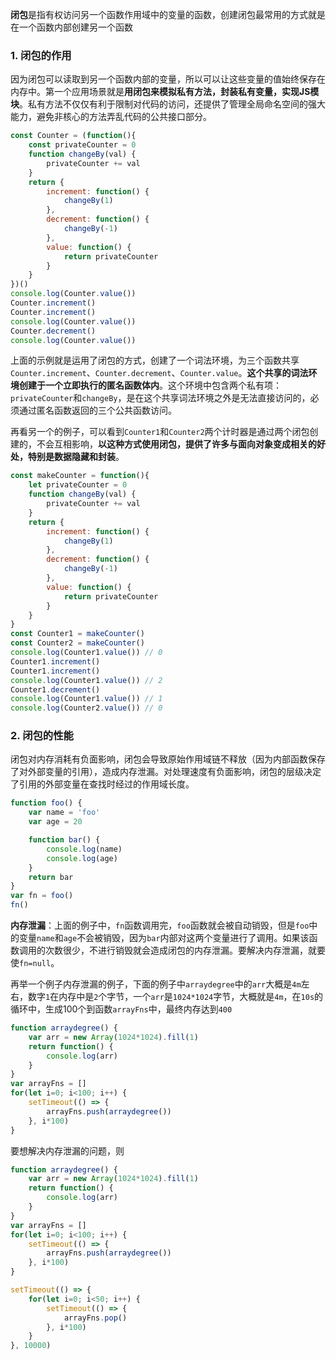 <!-- ---
title: JS基础系列之闭包的作用、使用场景及性能问题
date: 2022-10-26
tags: JS基础系列
set: BaseJS
--- -->

**闭包**是指有权访问另一个函数作用域中的变量的函数，创建闭包最常用的方式就是在一个函数内部创建另一个函数

### 1. 闭包的作用

因为闭包可以读取到另一个函数内部的变量，所以可以让这些变量的值始终保存在内存中。第一个应用场景就是**用闭包来模拟私有方法，封装私有变量，实现JS模块**。私有方法不仅仅有利于限制对代码的访问，还提供了管理全局命名空间的强大能力，避免非核心的方法弄乱代码的公共接口部分。

```javascript
const Counter = (function(){
    const privateCounter = 0
    function changeBy(val) {
        privateCounter += val
    }
    return {
        increment: function() {
            changeBy(1)
        },
        decrement: function() {
            changeBy(-1)
        },
        value: function() {
            return privateCounter
        }
    }
})()
console.log(Counter.value())
Counter.increment()
Counter.increment()
console.log(Counter.value())
Counter.decrement()
console.log(Counter.value())
```

上面的示例就是运用了闭包的方式，创建了一个词法环境，为三个函数共享`Counter.increment`、`Counter.decrement`、`Counter.value`。**这个共享的词法环境创建于一个立即执行的匿名函数体内**。这个环境中包含两个私有项：`privateCounter`和`changeBy`，是在这个共享词法环境之外是无法直接访问的，必须通过匿名函数返回的三个公共函数访问。

再看另一个的例子，可以看到`Counter1`和`Counter2`两个计时器是通过两个闭包创建的，不会互相影响，**以这种方式使用闭包，提供了许多与面向对象变成相关的好处，特别是数据隐藏和封装**。
```javascript
const makeCounter = function(){
    let privateCounter = 0
    function changeBy(val) {
        privateCounter += val
    }
    return {
        increment: function() {
            changeBy(1)
        },
        decrement: function() {
            changeBy(-1)
        },
        value: function() {
            return privateCounter
        }
    }
}
const Counter1 = makeCounter()
const Counter2 = makeCounter()
console.log(Counter1.value()) // 0
Counter1.increment()
Counter1.increment()
console.log(Counter1.value()) // 2
Counter1.decrement()
console.log(Counter1.value()) // 1
console.log(Counter2.value()) // 0
```

### 2. 闭包的性能

闭包对内存消耗有负面影响，闭包会导致原始作用域链不释放（因为内部函数保存了对外部变量的引用），造成内存泄漏。对处理速度有负面影响，闭包的层级决定了引用的外部变量在查找时经过的作用域长度。

```javascript
function foo() {
    var name = 'foo'
    var age = 20

    function bar() {
        console.log(name)
        console.log(age)
    }
    return bar
}
var fn = foo()
fn()
```

**内存泄漏**：上面的例子中，`fn`函数调用完，`foo`函数就会被自动销毁，但是`foo`中的变量`name`和`age`不会被销毁，因为`bar`内部对这两个变量进行了调用。如果该函数调用的次数很少，不进行销毁就会造成闭包的内存泄漏。要解决内存泄漏，就要使`fn=null`。

再举一个例子内存泄漏的例子，下面的例子中`arraydegree`中的`arr`大概是`4m`左右，数字`1`在内存中是`2`个字节，一个`arr`是`1024*1024`字节，大概就是`4m`，在`10s`的循环中，生成100个到函数`arrayFns`中，最终内存达到`400`

```javascript
function arraydegree() {
    var arr = new Array(1024*1024).fill(1)
    return function() {
        console.log(arr)
    }
}
var arrayFns = []
for(let i=0; i<100; i++) {
    setTimeout(() => {
        arrayFns.push(arraydegree())
    }, i*100)
}
```

要想解决内存泄漏的问题，则
```javascript
function arraydegree() {
    var arr = new Array(1024*1024).fill(1)
    return function() {
        console.log(arr)
    }
}
var arrayFns = []
for(let i=0; i<100; i++) {
    setTimeout(() => {
        arrayFns.push(arraydegree())
    }, i*100)
}

setTimeout(() => {
    for(let i=0; i<50; i++) {
        setTimeout(() => {
            arrayFns.pop()
        }, i*100)
    }
}, 10000)
```